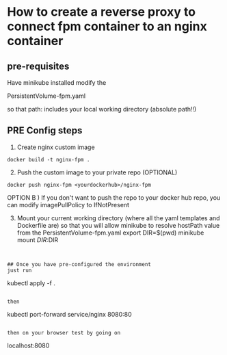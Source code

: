 # How to create a reverse proxy to connect fpm container to an nginx container

## pre-requisites
Have minikube installed
modify the

PersistentVolume-fpm.yaml

so that 
path: 
includes your local working directory (absolute path!!)


## PRE Config steps
1. Create nginx custom image
```
docker build -t nginx-fpm .
```

2. Push the custom image to your private repo (OPTIONAL)
```
docker push nginx-fpm <yourdockerhub>/nginx-fpm
```

OPTION B ) If you don't want to push the repo to your docker hub repo, you can modify imagePullPolicy to IfNotPresent


3. Mount your current working directory (where all the yaml templates and Dockerfile are) so that you will allow minikube to resolve hostPath value from the PersistentVolume-fpm.yaml
export DIR=$(pwd)
minikube mount $DIR:$DIR
```


## Once you have pre-configured the environment
just run 

```
kubectl apply -f .
```

then 

```
kubectl port-forward service/nginx 8080:80
```

then on your browser test by going on 

```
localhost:8080
```
